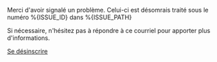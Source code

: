 Merci d'avoir signalé un problème. Celui-ci est désomrais traité sous le numéro %{ISSUE_ID} dans %{ISSUE_PATH}

Si nécessaire, n'hésitez pas à répondre à ce courriel pour apporter plus d'informations.

[Se désinscrire](%{UNSUBSCRIBE_URL})
